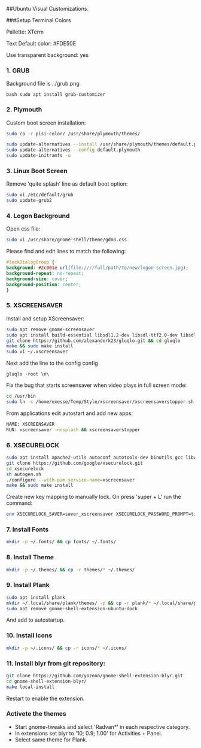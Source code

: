##Ubuntu Visual Customizations.

###Setup Terminal Colors

Pallette: XTerm

Text Default color: #FDE50E

Use transparent background: yes

### 1. GRUB
Background file is ../grub.png

`bash
sudo apt install grub-customizer
` 

### 2. Plymouth 
Custom boot screen installation:

````bash
sudo cp -r pisi-color/ /usr/share/plymouth/themes/

sudo update-alternatives --install /usr/share/plymouth/themes/default.plymouth default.plymouth /usr/share/plymouth/themes/pisi-color/pisi-color.plymouth 200
sudo update-alternatives --config default.plymouth
sudo update-initramfs -u
````

### 3. Linux Boot Screen

Remove 'quite splash' line as default boot option:
```bash
sudo vi /etc/default/grub
sudo update-grub2
```

### 4. Logon Background

Open css file:
```bash
sudo vi /usr/share/gnome-shell/theme/gdm3.css 
```

Please find and edit lines to match the following:
```css
#lockDialogGroup {
background: #2c001e url(file:////full/path/to/new/logon-screen.jpg);
background-repeat: no-repeat;
background-size: cover;
background-position: center;
}
```

### 5. XSCREENSAVER

Install and setup XScreensaver:
```bash
sudo apt remove gnome-screensaver
sudo apt install build-essential libsdl1.2-dev libsdl-ttf2.0-dev libsdl-gfx1.2-dev libx11-dev
git clone https://github.com/alexanderk23/gluqlo.git && cd gluqlo
make && sudo make install
sudo vi ~/.xscreensaver
```
 
Next add the line to the config config
```editorconfig
gluqlo -root \n\
```

Fix the bug that starts screensaver when video plays in full screen mode:
```bash
cd /usr/bin
sudo ln -s /home/exesse/Temp/Style/xscreensaver/xscreensaverstopper.sh xscreensaverstopper
```

From applications edit autostart and add new apps: 
```bash
NAME: XSCREENSAVER
RUN: xscreensaver -nosplash && xscreensaverstopper
```

### 6. XSECURELOCK

```bash
sudo apt install apache2-utils autoconf autotools-dev binutils gcc libc6-dev libpam-dev libx11-dev libxcomposite-dev libpam0g-dev libxext-dev libxfixes-dev libxft-dev libxmuu-dev libxrandr-dev libxss-dev make mplayer mpv pamtester pkg-config x11proto-core-dev xscreensaver
git clone https://github.com/google/xsecurelock.git
cd xsecurelock
sh autogen.sh
./configure --with-pam-service-name=xscreensaver
make && sudo make install
```

Create new key mapping to manually lock. On press 'super + L' run the command:
```bash
env XSECURELOCK_SAVER=saver_xscreensaver XSECURELOCK_PASSWORD_PROMPT=time_hex xsecurelock
```

### 7. Install Fonts

```bash
mkdir -p ~/.fonts/ && cp fonts/ ~/.fonts/
```


### 8. Install Theme

```bash
mkdir -p ~/.themes/ && cp -r themes/* ~/.themes/
```

### 9. Install Plank

```bash
sudo apt install plank
mkdir ~/.local/share/plank/themes/ -p && cp -r plank/* ~/.local/share/plank/themes/
sudo apt remove gnome-shell-extension-ubuntu-dock
```

And add to autostartup. 

### 10. Install Icons

```bash
mkdir -p ~/.icons/ && cp -r icons/* ~/.icons/
```

### 11. Install blyr from git repository:

```bash
git clone https://github.com/yozoon/gnome-shell-extension-blyr.git
cd gnome-shell-extension-blyr/
make local-install
```
Restart to enable the extension.

### Activete the themes
- Start gnome-tweaks and select 'Radvan*' in each respective category.
- In extensions set blyr to '10; 0.9; 1.00' for Activities + Panel.
- Select same theme for Plank.
